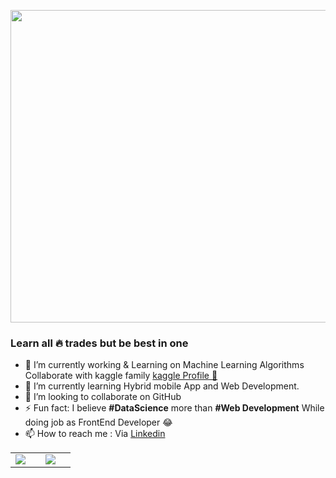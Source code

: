 <p align="center"><img src="https://miro.medium.com/max/1400/1*Urc28sbnORGOW5oyohQ06g.gif" width=660 height=500></p>
<h3>Learn all  🔥 trades but be best in one </h3>
<ul>
  <li>🔭 I’m currently working & Learning on Machine Learning Algorithms <imgsrc="https://camo.githubusercontent.com/6d9a58cf7878873f9c4e200238b72e0268ed56084cbdf1b2195bb6c06d653346/68747470733a2f2f63646e332e69636f6e66696e6465722e636f6d2f646174612f69636f6e732f6c6f676f732d616e642d6272616e64732d61646f62652f3531322f3138395f4b6167676c652d3531322e706e67" width=20 height=20> Collaborate with kaggle family <a href="https://www.kaggle.com/sadiqshah"> kaggle Profile 🙂</a> </li>
   <li>🌱 I’m currently learning Hybrid mobile App and Web Development.</li>
   <li>👯 I’m looking to collaborate on GitHub</li>
   <li>⚡ Fun fact: I believe <b>#DataScience</b> more than <b>#Web Development</b> While doing job as FrontEnd Developer 😂 </li>
   <li>📫 How to reach me : Via <a href="https://www.linkedin.com/in/sadiq-shah-806937166/">Linkedin</a></li>
</ul>

<table>
  <tr>
  <td><img src="https://github-readme-stats.vercel.app/api?username=sadiqshah786&show_icons=true&theme=tokyonight"><td>
      <td><img src="https://github-readme-stats.vercel.app/api?username=sadiqshah786&show_icons=true&theme=tokyonight"><td>
  </tr>
  </table>

